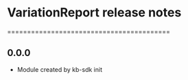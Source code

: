 # VariationReport release notes
=========================================

0.0.0
-----
* Module created by kb-sdk init
